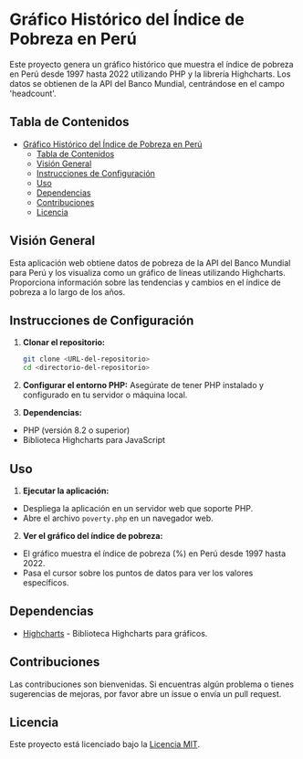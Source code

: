 # Gráfico Histórico del Índice de Pobreza en Perú

Este proyecto genera un gráfico histórico que muestra el índice de pobreza en Perú desde 1997 hasta 2022 utilizando PHP y la librería Highcharts. Los datos se obtienen de la API del Banco Mundial, centrándose en el campo 'headcount'.

## Tabla de Contenidos

- [Gráfico Histórico del Índice de Pobreza en Perú](#gráfico-histórico-del-índice-de-pobreza-en-perú)
  - [Tabla de Contenidos](#tabla-de-contenidos)
  - [Visión General](#visión-general)
  - [Instrucciones de Configuración](#instrucciones-de-configuración)
  - [Uso](#uso)
  - [Dependencias](#dependencias)
  - [Contribuciones](#contribuciones)
  - [Licencia](#licencia)

## Visión General

Esta aplicación web obtiene datos de pobreza de la API del Banco Mundial para Perú y los visualiza como un gráfico de líneas utilizando Highcharts. Proporciona información sobre las tendencias y cambios en el índice de pobreza a lo largo de los años.

## Instrucciones de Configuración

1. **Clonar el repositorio:**

   ```sh
   git clone <URL-del-repositorio>
   cd <directorio-del-repositorio>
   ```

2. **Configurar el entorno PHP:**
   Asegúrate de tener PHP instalado y configurado en tu servidor o máquina local.

3. **Dependencias:**

- PHP (versión 8.2 o superior)
- Biblioteca Highcharts para JavaScript

## Uso

1. **Ejecutar la aplicación:**

- Despliega la aplicación en un servidor web que soporte PHP.
- Abre el archivo `poverty.php` en un navegador web.

2. **Ver el gráfico del índice de pobreza:**

- El gráfico muestra el índice de pobreza (%) en Perú desde 1997 hasta 2022.
- Pasa el cursor sobre los puntos de datos para ver los valores específicos.

## Dependencias

- [Highcharts](https://www.highcharts.com) - Biblioteca Highcharts para gráficos.

## Contribuciones

Las contribuciones son bienvenidas. Si encuentras algún problema o tienes sugerencias de mejoras, por favor abre un issue o envía un pull request.

## Licencia

Este proyecto está licenciado bajo la [Licencia MIT](LICENSE).
